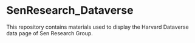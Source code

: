 # SenResearch_Dataverse
This repository contains materials used to display the Harvard Dataverse data page of Sen Research Group.
